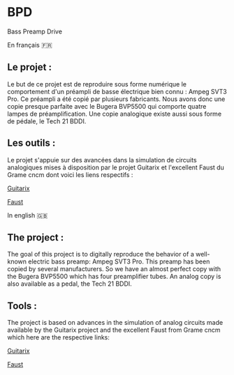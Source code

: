 # BPD
Bass Preamp Drive

En français :fr: 
## Le projet :
Le but de ce projet est de reproduire sous forme numérique le comportement d'un préampli de basse électrique bien connu :
Ampeg SVT3 Pro.
Ce préampli a été copié par plusieurs fabricants. Nous avons donc une copie presque parfaite avec le Bugera BVP5500 qui comporte quatre lampes de préamplification. Une copie analogique existe aussi sous forme de pédale, le Tech 21 BDDI.
## Les outils :
Le projet s'appuie sur des avancées dans la simulation de circuits analogiques mises à disposition par le projet Guitarix et l'excellent Faust du Grame cncm dont voici les liens respectifs :

[Guitarix](https://guitarix.org)

[Faust](https://faust.grame.fr)


In english :gb:
## The project :
The goal of this project is to digitally reproduce the behavior of a well-known electric bass preamp:
Ampeg SVT3 Pro.
This preamp has been copied by several manufacturers. So we have an almost perfect copy with the Bugera BVP5500 which has four preamplifier tubes. An analog copy is also available as a pedal, the Tech 21 BDDI.
## Tools :
The project is based on advances in the simulation of analog circuits made available by the Guitarix project and the excellent Faust from Grame cncm which here are the respective links:

[Guitarix](https://guitarix.org)

[Faust](https://faust.grame.fr)
